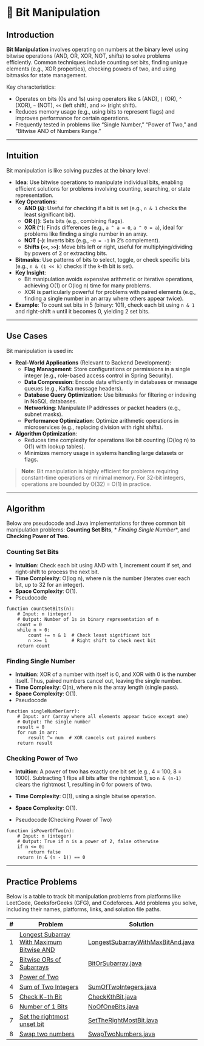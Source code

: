 # 🔢 Bit Manipulation

## Introduction

**Bit Manipulation** involves operating on numbers at the binary level using bitwise operations (AND, OR, XOR, NOT,
shifts) to solve problems efficiently. Common techniques include counting set bits, finding unique elements (e.g., XOR
properties), checking powers of two, and using bitmasks for state management.

Key characteristics:

- Operates on bits (0s and 1s) using operators like `&` (AND), `|` (OR), `^` (XOR), `~` (NOT), `<<` (left shift), and
  `>>` (right shift).
- Reduces memory usage (e.g., using bits to represent flags) and improves performance for certain operations.
- Frequently tested in problems like “Single Number,” “Power of Two,” and “Bitwise AND of Numbers Range.”

---

## Intuition

Bit manipulation is like solving puzzles at the binary level:

- **Idea**: Use bitwise operations to manipulate individual bits, enabling efficient solutions for problems involving
  counting, searching, or state representation.
- **Key Operations**:
    - **AND (`&`)**: Useful for checking if a bit is set (e.g., `n & 1` checks the least significant bit).
    - **OR (`|`)**: Sets bits (e.g., combining flags).
    - **XOR (`^`)**: Finds differences (e.g., `a ^ a = 0`, `a ^ 0 = a`), ideal for problems like finding a single number
      in an array.
    - **NOT (`~`)**: Inverts bits (e.g., `~0 = -1` in 2’s complement).
    - **Shifts (`<<`, `>>`)**: Move bits left or right, useful for multiplying/dividing by powers of 2 or extracting
      bits.
- **Bitmasks**: Use patterns of bits to select, toggle, or check specific bits (e.g., `n & (1 << k)` checks if the k-th
  bit is set).
- **Key Insight**:
    - Bit manipulation avoids expensive arithmetic or iterative operations, achieving O(1) or O(log n) time for many
      problems.
    - XOR is particularly powerful for problems with paired elements (e.g., finding a single number in an array where
      others appear twice).
- **Example**: To count set bits in 5 (binary: 101), check each bit using `n & 1` and right-shift `n` until it becomes
  0, yielding 2 set bits.

---

## Use Cases

Bit manipulation is used in:

- **Real-World Applications** (Relevant to Backend Development):
    - **Flag Management**: Store configurations or permissions in a single integer (e.g., role-based access control in
      Spring Security).
    - **Data Compression**: Encode data efficiently in databases or message queues (e.g., Kafka message headers).
    - **Database Query Optimization**: Use bitmasks for filtering or indexing in NoSQL databases.
    - **Networking**: Manipulate IP addresses or packet headers (e.g., subnet masks).
    - **Performance Optimization**: Optimize arithmetic operations in microservices (e.g., replacing division with right
      shifts).
- **Algorithm Optimization**:
    - Reduces time complexity for operations like bit counting (O(log n) to O(1) with lookup tables).
    - Minimizes memory usage in systems handling large datasets or flags.

> **Note**: Bit manipulation is highly efficient for problems requiring constant-time operations or minimal memory. For
> 32-bit integers, operations are bounded by O(32) = O(1) in practice.

---

## Algorithm

Below are pseudocode and Java implementations for three common bit manipulation problems: **Counting Set Bits**, *
*Finding Single Number**, and **Checking Power of Two**.

### Counting Set Bits

- **Intuition**: Check each bit using AND with 1, increment count if set, and right-shift to process the next bit.
- **Time Complexity**: O(log n), where n is the number (iterates over each bit, up to 32 for an integer).
- **Space Complexity**: O(1).
- Pseudocode

```pseudo
function countSetBits(n):
    # Input: n (integer)
    # Output: Number of 1s in binary representation of n
    count = 0
    while n > 0:
        count += n & 1  # Check least significant bit
        n >>= 1         # Right shift to check next bit
    return count
```

### Finding Single Number

- **Intuition**: XOR of a number with itself is 0, and XOR with 0 is the number itself. Thus, paired numbers cancel out,
  leaving the single number.
- **Time Complexity**: O(n), where n is the array length (single pass).
- **Space Complexity**: O(1).
- Pseudocode

```pseudo
function singleNumber(arr):
    # Input: arr (array where all elements appear twice except one)
    # Output: The single number
    result = 0
    for num in arr:
        result ^= num  # XOR cancels out paired numbers
    return result
```

### Checking Power of Two

- **Intuition**: A power of two has exactly one bit set (e.g., 4 = 100, 8 = 1000). Subtracting 1 flips all bits after
  the rightmost 1, so `n & (n-1)` clears the rightmost 1, resulting in 0 for powers of two.

- **Time Complexity**: O(1), using a single bitwise operation.
- **Space Complexity**: O(1).
- Pseudocode (Checking Power of Two)

```pseudo
function isPowerOfTwo(n):
    # Input: n (integer)
    # Output: True if n is a power of 2, false otherwise
    if n <= 0:
        return false
    return (n & (n - 1)) == 0
```

---

## Practice Problems

Below is a table to track bit manipulation problems from platforms like LeetCode, GeeksforGeeks (GFG), and Codeforces.
Add problems you solve, including their names, platforms, links, and solution file paths.

| # | Problem                                                                                                              | Solution                                                                                 |
|---|----------------------------------------------------------------------------------------------------------------------|------------------------------------------------------------------------------------------|
| 1 | [Longest Subarray With Maximum Bitwise AND](https://leetcode.com/problems/longest-subarray-with-maximum-bitwise-and) | [LongestSubarrayWithMaxBitAnd.java](./bitManupulation/LongestSubarrayWithMaxBitAnd.java) |
| 2 | [Bitwise ORs of Subarrays](https://leetcode.com/problems/bitwise-ors-of-subarrays/)                                  | [BitOrSubarray.java](./bitManupulation/BitOrSubarray.java)                               |
| 3 | [Power of Two](https://leetcode.com/problems/power-of-two/)                                                          |                                                                                          |
| 4 | [Sum of Two Integers](https://leetcode.com/problems/sum-of-two-integers/)                                            | [SumOfTwoIntegers.java](./bitManupulation/SumOfTwoIntegers.java)                         |
| 5 | [Check K-th Bit](https://www.geeksforgeeks.org/problems/check-whether-k-th-bit-is-set-or-not-1587115620/1)           | [CheckKthBit.java](./bitManupulation/CheckKthBit.java)                                   |
| 6 | [Number of 1 Bits](https://www.geeksforgeeks.org/problems/set-bits0143/1)                                            | [NoOfOneBits.java](./bitManupulation/NoOfOneBits.java)                                   |
| 7 | [Set the rightmost unset bit](https://www.geeksforgeeks.org/problems/set-the-rightmost-unset-bit4436/1)              | [SetTheRightMostBit.java](./bitManupulation/SetTheRightMostBit.java)                     |
| 8 | [Swap two numbers](https://www.geeksforgeeks.org/problems/swap-two-numbers3844/1)                                    | [SwapTwoNumbers.java](./bitManupulation/SwapTwoNumbers.java)                             |